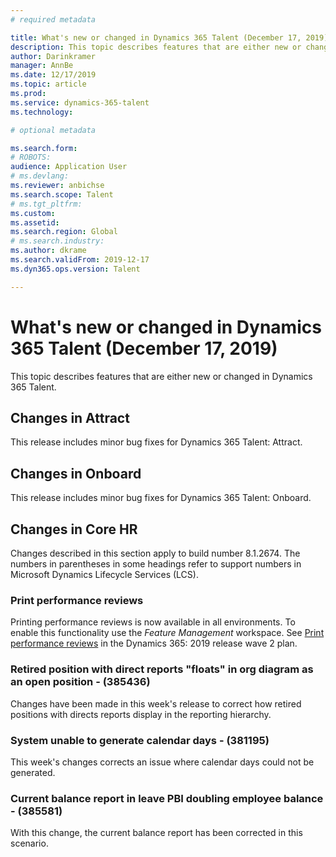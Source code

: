 ```yaml
---
# required metadata

title: What's new or changed in Dynamics 365 Talent (December 17, 2019)
description: This topic describes features that are either new or changed in Microsoft Dynamics 365 Talent.
author: Darinkramer
manager: AnnBe
ms.date: 12/17/2019
ms.topic: article
ms.prod: 
ms.service: dynamics-365-talent
ms.technology: 

# optional metadata

ms.search.form: 
# ROBOTS: 
audience: Application User
# ms.devlang: 
ms.reviewer: anbichse
ms.search.scope: Talent
# ms.tgt_pltfrm: 
ms.custom: 
ms.assetid: 
ms.search.region: Global
# ms.search.industry: 
ms.author: dkrame
ms.search.validFrom: 2019-12-17
ms.dyn365.ops.version: Talent

---
```

# What's new or changed in Dynamics 365 Talent (December 17, 2019)

This topic describes features that are either new or changed in Dynamics 365 Talent.

## Changes in Attract

This release includes minor bug fixes for Dynamics 365 Talent: Attract.

## Changes in Onboard

This release includes minor bug fixes for Dynamics 365 Talent: Onboard.

## Changes in Core HR

Changes described in this section apply to build number 8.1.2674. The numbers in parentheses in some headings refer to support numbers in Microsoft Dynamics Lifecycle Services (LCS).

### Print performance reviews

Printing performance reviews is now available in all environments. To enable this functionality use the *Feature Management* workspace. See [Print performance reviews](https://docs.microsoft.com/dynamics365-release-plan/2019wave2/dynamics365-talent/print-performance-reviews) in the Dynamics 365: 2019 release wave 2 plan.

### Retired position with direct reports "floats" in org diagram as an open position - (385436)

Changes have been made in this week's release to correct how retired positions with directs reports display in the reporting hierarchy.
 
### System unable to generate calendar days - (381195)

This week's changes corrects an issue where calendar days could not be generated.

### Current balance report in leave PBI doubling employee balance - (385581)

With this change, the current balance report has been corrected in this scenario.
